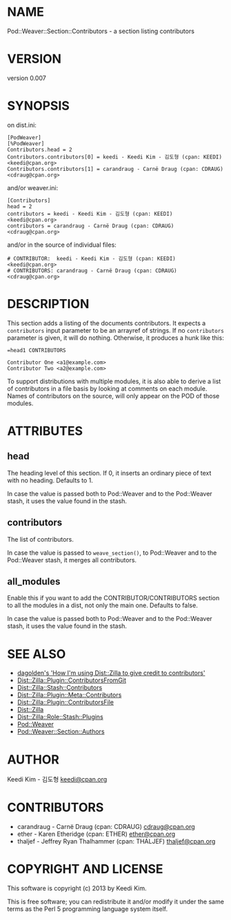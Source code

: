 # NAME

Pod::Weaver::Section::Contributors - a section listing contributors

# VERSION

version 0.007

# SYNOPSIS

on dist.ini:

    [PodWeaver]
    [%PodWeaver]
    Contributors.head = 2
    Contributors.contributors[0] = keedi - Keedi Kim - 김도형 (cpan: KEEDI) <keedi@cpan.org>
    Contributors.contributors[1] = carandraug - Carnë Draug (cpan: CDRAUG) <cdraug@cpan.org>

and/or weaver.ini:

    [Contributors]
    head = 2
    contributors = keedi - Keedi Kim - 김도형 (cpan: KEEDI) <keedi@cpan.org>
    contributors = carandraug - Carnë Draug (cpan: CDRAUG) <cdraug@cpan.org>

and/or in the source of individual files:

    # CONTRIBUTOR:  keedi - Keedi Kim - 김도형 (cpan: KEEDI) <keedi@cpan.org>
    # CONTRIBUTORS: carandraug - Carnë Draug (cpan: CDRAUG) <cdraug@cpan.org>

# DESCRIPTION

This section adds a listing of the documents contributors.  It expects a `contributors`
input parameter to be an arrayref of strings.  If no `contributors` parameter is
given, it will do nothing.  Otherwise, it produces a hunk like this:

    =head1 CONTRIBUTORS

    Contributor One <a1@example.com>
    Contributor Two <a2@example.com>

To support distributions with multiple modules, it is also able to derive a list
of contributors in a file basis by looking at comments on each module. Names of
contributors on the source, will only appear on the POD of those modules.

# ATTRIBUTES

## head

The heading level of this section.  If 0, it inserts an ordinary piece of text
with no heading. Defaults to 1.

In case the value is passed both to Pod::Weaver and to the Pod::Weaver stash,
it uses the value found in the stash.

## contributors

The list of contributors.

In case the value is passed to `weave_section()`, to Pod::Weaver
and to the Pod::Weaver stash, it merges all contributors.

## all\_modules

Enable this if you want to add the CONTRIBUTOR/CONTRIBUTORS section to
all the modules in a dist, not only the main one. Defaults to false.

In case the value is passed both to Pod::Weaver and to the Pod::Weaver stash,
it uses the value found in the stash.

# SEE ALSO

- [dagolden's 'How I'm using Dist::Zilla to give credit to contributors'](http://www.dagolden.com/index.php/1921/how-im-using-distzilla-to-give-credit-to-contributors/)
- [Dist::Zilla::Plugin::ContributorsFromGit](https://metacpan.org/pod/Dist::Zilla::Plugin::ContributorsFromGit)
- [Dist::Zilla::Stash::Contributors](https://metacpan.org/pod/Dist::Zilla::Stash::Contributors)
- [Dist::Zilla::Plugin::Meta::Contributors](https://metacpan.org/pod/Dist::Zilla::Plugin::Meta::Contributors)
- [Dist::Zilla::Plugin::ContributorsFile](https://metacpan.org/pod/Dist::Zilla::Plugin::ContributorsFile)
- [Dist::Zilla](https://metacpan.org/pod/Dist::Zilla)
- [Dist::Zilla::Role::Stash::Plugins](https://metacpan.org/pod/Dist::Zilla::Role::Stash::Plugins)
- [Pod::Weaver](https://metacpan.org/pod/Pod::Weaver)
- [Pod::Weaver::Section::Authors](https://metacpan.org/pod/Pod::Weaver::Section::Authors)

# AUTHOR

Keedi Kim - 김도형 <keedi@cpan.org>

# CONTRIBUTORS

- carandraug - Carnë Draug (cpan: CDRAUG) <cdraug@cpan.org>
- ether - Karen Etheridge (cpan: ETHER) <ether@cpan.org>
- thaljef - Jeffrey Ryan Thalhammer (cpan: THALJEF) <thaljef@cpan.org>

# COPYRIGHT AND LICENSE

This software is copyright (c) 2013 by Keedi Kim.

This is free software; you can redistribute it and/or modify it under
the same terms as the Perl 5 programming language system itself.
